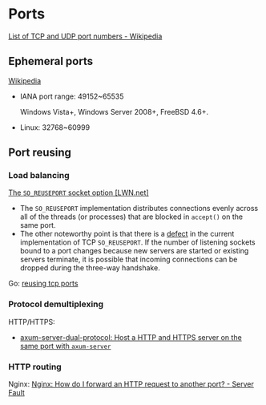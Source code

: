 # Ports
[List of TCP and UDP port numbers - Wikipedia](https://en.wikipedia.org/wiki/List_of_TCP_and_UDP_port_numbers)

## Ephemeral ports
[Wikipedia](https://en.wikipedia.org/wiki/Ephemeral_port)

- IANA port range: 49152~65535

  Windows Vista+, Windows Server 2008+, FreeBSD 4.6+.

- Linux: 32768~60999

## Port reusing
### Load balancing
[The `SO_REUSEPORT` socket option \[LWN.net\]](https://lwn.net/Articles/542629/)
- The `SO_REUSEPORT` implementation distributes connections evenly across all of the threads (or processes) that are blocked in `accept()` on the same port.
- The other noteworthy point is that there is a [defect](https://lwn.net/Articles/542738/) in the current implementation of TCP `SO_REUSEPORT`. If the number of listening sockets bound to a port changes because new servers are started or existing servers terminate, it is possible that incoming connections can be dropped during the three-way handshake.

Go: [reusing tcp ports](https://seankhliao.com/blog/12020-07-04-reusing-tcp-ports/)

### Protocol demultiplexing
HTTP/HTTPS:
- [axum-server-dual-protocol: Host a HTTP and HTTPS server on the same port with `axum-server`](https://github.com/daxpedda/axum-server-dual-protocol)

### HTTP routing
Nginx: [Nginx: How do I forward an HTTP request to another port? - Server Fault](https://serverfault.com/questions/536576/nginx-how-do-i-forward-an-http-request-to-another-port)